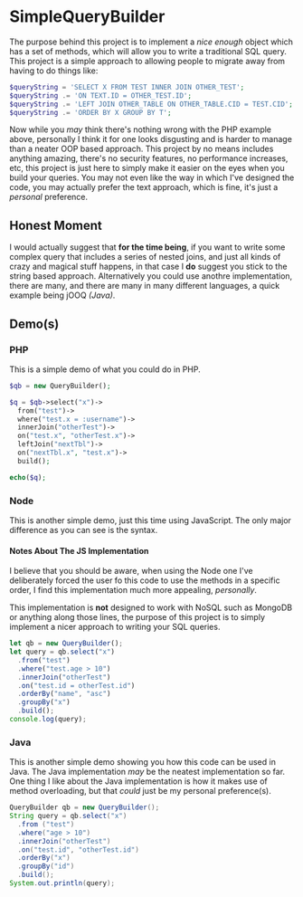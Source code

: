 # SimpleQueryBuilder
The purpose behind this project is to implement a _nice enough_ object which has a set of methods, which will allow you to write a traditional SQL query. This project is a simple approach to allowing people to migrate away from having to do things like: 

```php
$queryString = 'SELECT X FROM TEST INNER JOIN OTHER_TEST';
$queryString .= 'ON TEXT.ID = OTHER_TEST.ID';
$queryString .= 'LEFT JOIN OTHER_TABLE ON OTHER_TABLE.CID = TEST.CID';
$queryString .= 'ORDER BY X GROUP BY T';
```

Now while you _may_ think there's nothing wrong with the PHP example above, personally I think it for one looks disgusting and is harder to manage than a neater OOP based approach. This project by no means includes anything amazing, there's no security features, no performance increases, etc, this project is just here to simply make it easier on the eyes when you build your queries. You may not even like the way in which I've designed the code, you may actually prefer the text approach, which is fine, it's just a _personal_ preference. 

## Honest Moment
I would actually suggest that **for the time being**, if you want to write some complex query that includes a series of nested joins, and just all kinds of crazy and magical stuff happens, in that case I **do** suggest you stick to the string based approach. Alternatively you could use anothre implementation, there are many, and there are many in many different languages, a quick example being jOOQ _(Java)_. 

## Demo(s)
### PHP
This is a simple demo of what you could do in PHP. 
```php
$qb = new QueryBuilder();

$q = $qb->select("x")->
  from("test")->
  where("test.x = :username")->
  innerJoin("otherTest")->
  on("test.x", "otherTest.x")->
  leftJoin("nextTbl")->
  on("nextTbl.x", "test.x")->
  build();

echo($q);
```

### Node 
This is another simple demo, just this time using JavaScript. The only major difference as you can see is the syntax. 

#### Notes About The JS Implementation 
I believe that you should be aware, when using the Node one I've deliberately forced the user fo this code to use the methods in a specific order, I find this implementation much more appealing, _personally_. 

This implementation is **not** designed to work with NoSQL such as MongoDB or anything along those lines, the purpose of this project is to simply implement a nicer approach to writing your SQL queries. 

```javascript
let qb = new QueryBuilder();
let query = qb.select("x")
  .from("test")
  .where("test.age > 10")
  .innerJoin("otherTest")
  .on("test.id = otherTest.id")
  .orderBy("name", "asc")
  .groupBy("x")
  .build();
console.log(query);
```

### Java 
This is another simple demo showing you how this code can be used in Java. The Java implementation _may_ be the neatest implementation so far. One thing I like about the Java implementation is how it makes use of method overloading, but that _could_ just be my personal preference(s). 

```java 
QueryBuilder qb = new QueryBuilder();
String query = qb.select("x")
  .from ("test")
  .where("age > 10")
  .innerJoin("otherTest")
  .on("test.id", "otherTest.id")
  .orderBy("x")
  .groupBy("id")
  .build();
System.out.println(query);
```
